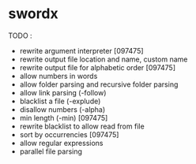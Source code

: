 # swordx 
TODO :
- rewrite argument interpreter [097475]
- rewrite output file location and name, custom name
- rewrite output file for alphabetic order [097475]
- allow numbers in words
- allow folder parsing and recursive folder parsing
- allow link parsing (-follow)
- blacklist a file (-explude)
- disallow numbers (-alpha)
- min length (-min) [097475]
- rewrite blacklist to allow read from file
- sort by occurrencies [097475]
- allow regular expressions
- parallel file parsing

